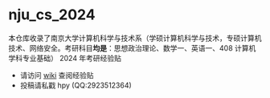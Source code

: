 # nju_cs_2024

本仓库收录了南京大学计算机科学与技术系（学硕计算机科学与技术，专硕计算机技术、网络安全。考研科目**均是**：思想政治理论、数学一、英语一、408 计算机学科专业基础） 2024 年考研经验贴

- 请访问 [wiki](https://github.com/nju-kaoyan/nju_cs_24/wiki) 查阅经验贴
- 投稿请私戳 hpy (QQ:2923512364)

